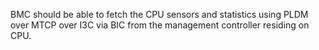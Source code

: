 BMC should be able to fetch the CPU sensors and statistics using PLDM over
MTCP over I3C via BIC from the management controller residing on CPU.

